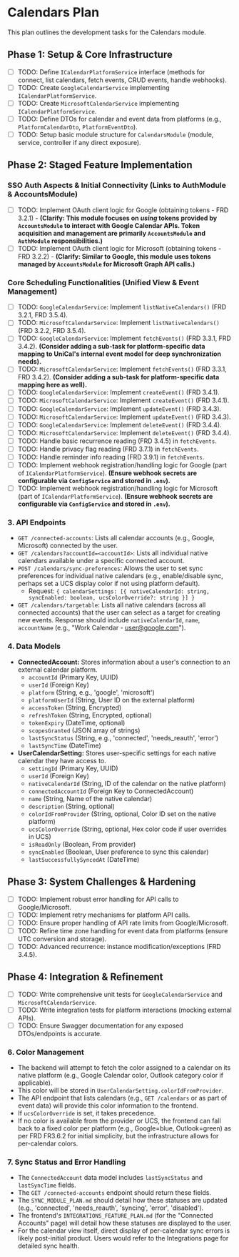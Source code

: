 # Calendars Plan

This plan outlines the development tasks for the Calendars module.

## Phase 1: Setup & Core Infrastructure
- [ ] TODO: Define `ICalendarPlatformService` interface (methods for connect, list calendars, fetch events, CRUD events, handle webhooks).
- [ ] TODO: Create `GoogleCalendarService` implementing `ICalendarPlatformService`.
- [ ] TODO: Create `MicrosoftCalendarService` implementing `ICalendarPlatformService`.
- [ ] TODO: Define DTOs for calendar and event data from platforms (e.g., `PlatformCalendarDto`, `PlatformEventDto`).
- [ ] TODO: Setup basic module structure for `CalendarsModule` (module, service, controller if any direct exposure).

## Phase 2: Staged Feature Implementation

### SSO Auth Aspects & Initial Connectivity (Links to AuthModule & AccountsModule)
- [ ] TODO: Implement OAuth client logic for Google (obtaining tokens - FRD 3.2.1) - **(Clarify: This module focuses on *using* tokens provided by `AccountsModule` to interact with Google Calendar APIs. Token acquisition and management are primarily `AccountsModule` and `AuthModule` responsibilities.)**
- [ ] TODO: Implement OAuth client logic for Microsoft (obtaining tokens - FRD 3.2.2) - **(Clarify: Similar to Google, this module uses tokens managed by `AccountsModule` for Microsoft Graph API calls.)**

### Core Scheduling Functionalities (Unified View & Event Management)
- [ ] TODO: `GoogleCalendarService`: Implement `listNativeCalendars()` (FRD 3.2.1, FRD 3.5.4).
- [ ] TODO: `MicrosoftCalendarService`: Implement `listNativeCalendars()` (FRD 3.2.2, FRD 3.5.4).
- [ ] TODO: `GoogleCalendarService`: Implement `fetchEvents()` (FRD 3.3.1, FRD 3.4.2). **(Consider adding a sub-task for platform-specific data mapping to UniCal's internal event model for deep synchronization needs).**
- [ ] TODO: `MicrosoftCalendarService`: Implement `fetchEvents()` (FRD 3.3.1, FRD 3.4.2). **(Consider adding a sub-task for platform-specific data mapping here as well).**
- [ ] TODO: `GoogleCalendarService`: Implement `createEvent()` (FRD 3.4.1).
- [ ] TODO: `MicrosoftCalendarService`: Implement `createEvent()` (FRD 3.4.1).
- [ ] TODO: `GoogleCalendarService`: Implement `updateEvent()` (FRD 3.4.3).
- [ ] TODO: `MicrosoftCalendarService`: Implement `updateEvent()` (FRD 3.4.3).
- [ ] TODO: `GoogleCalendarService`: Implement `deleteEvent()` (FRD 3.4.4).
- [ ] TODO: `MicrosoftCalendarService`: Implement `deleteEvent()` (FRD 3.4.4).
- [ ] TODO: Handle basic recurrence reading (FRD 3.4.5) in `fetchEvents`.
- [ ] TODO: Handle privacy flag reading (FRD 3.7.1) in `fetchEvents`.
- [ ] TODO: Handle reminder info reading (FRD 3.9.1) in `fetchEvents`.
- [ ] TODO: Implement webhook registration/handling logic for Google (part of `ICalendarPlatformService`). **(Ensure webhook secrets are configurable via `ConfigService` and stored in `.env`).**
- [ ] TODO: Implement webhook registration/handling logic for Microsoft (part of `ICalendarPlatformService`). **(Ensure webhook secrets are configurable via `ConfigService` and stored in `.env`).**

### 3. API Endpoints

*   `GET /connected-accounts`: Lists all calendar accounts (e.g., Google, Microsoft) connected by the user.
*   `GET /calendars?accountId=<accountId>`: Lists all individual native calendars available under a specific connected account.
*   `POST /calendars/sync-preferences`: Allows the user to set sync preferences for individual native calendars (e.g., enable/disable sync, perhaps set a UCS display color if not using platform default).
    *   Request: `{ calendarSettings: [{ nativeCalendarId: string, syncEnabled: boolean, ucsColorOverride?: string }] }`
*   `GET /calendars/targetable`: Lists all native calendars (across all connected accounts) that the user can select as a target for creating new events. Response should include `nativeCalendarId`, `name`, `accountName` (e.g., "Work Calendar - user@google.com").

### 4. Data Models

*   **ConnectedAccount:** Stores information about a user's connection to an external calendar platform.
    *   `accountId` (Primary Key, UUID)
    *   `userId` (Foreign Key)
    *   `platform` (String, e.g., 'google', 'microsoft')
    *   `platformUserId` (String, User ID on the external platform)
    *   `accessToken` (String, Encrypted)
    *   `refreshToken` (String, Encrypted, optional)
    *   `tokenExpiry` (DateTime, optional)
    *   `scopesGranted` (JSON array of strings)
    *   `lastSyncStatus` (String, e.g., 'connected', 'needs_reauth', 'error')
    *   `lastSyncTime` (DateTime)
*   **UserCalendarSetting:** Stores user-specific settings for each native calendar they have access to.
    *   `settingId` (Primary Key, UUID)
    *   `userId` (Foreign Key)
    *   `nativeCalendarId` (String, ID of the calendar on the native platform)
    *   `connectedAccountId` (Foreign Key to ConnectedAccount)
    *   `name` (String, Name of the native calendar)
    *   `description` (String, optional)
    *   `colorIdFromProvider` (String, optional, Color ID set on the native platform)
    *   `ucsColorOverride` (String, optional, Hex color code if user overrides in UCS)
    *   `isReadOnly` (Boolean, From provider)
    *   `syncEnabled` (Boolean, User preference to sync this calendar)
    *   `lastSuccessfullySyncedAt` (DateTime)

## Phase 3: System Challenges & Hardening
- [ ] TODO: Implement robust error handling for API calls to Google/Microsoft.
- [ ] TODO: Implement retry mechanisms for platform API calls.
- [ ] TODO: Ensure proper handling of API rate limits from Google/Microsoft.
- [ ] TODO: Refine time zone handling for event data from platforms (ensure UTC conversion and storage).
- [ ] TODO: Advanced recurrence: instance modification/exceptions (FRD 3.4.5).

## Phase 4: Integration & Refinement
- [ ] TODO: Write comprehensive unit tests for `GoogleCalendarService` and `MicrosoftCalendarService`.
- [ ] TODO: Write integration tests for platform interactions (mocking external APIs).
- [ ] TODO: Ensure Swagger documentation for any exposed DTOs/endpoints is accurate.

### 6. Color Management
*   The backend will attempt to fetch the color assigned to a calendar on its native platform (e.g., Google Calendar color, Outlook category color if applicable).
*   This color will be stored in `UserCalendarSetting.colorIdFromProvider`.
*   The API endpoint that lists calendars (e.g., `GET /calendars` or as part of event data) will provide this color information to the frontend.
*   If `ucsColorOverride` is set, it takes precedence.
*   If no color is available from the provider or UCS, the frontend can fall back to a fixed color per platform (e.g., Google=blue, Outlook=green) as per FRD FR3.6.2 for initial simplicity, but the infrastructure allows for per-calendar colors.

### 7. Sync Status and Error Handling
*   The `ConnectedAccount` data model includes `lastSyncStatus` and `lastSyncTime` fields.
*   The `GET /connected-accounts` endpoint should return these fields.
*   The `SYNC_MODULE_PLAN.md` should detail how these statuses are updated (e.g., 'connected', 'needs_reauth', 'syncing', 'error', 'disabled').
*   The frontend's `INTEGRATIONS_FEATURE_PLAN.md` (for the "Connected Accounts" page) will detail how these statuses are displayed to the user.
*   For the calendar view itself, direct display of per-calendar sync errors is likely post-initial product. Users would refer to the Integrations page for detailed sync health.
